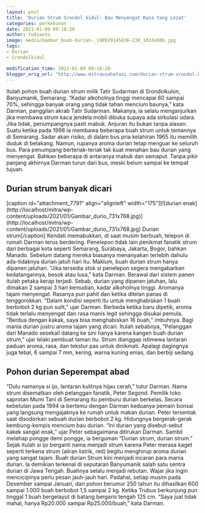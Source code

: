 ```yaml
---
layout: post
title: 'Durian Strum Srondol kidul: Bau Menyengat Rasa Yang Lezat'
categories: perkebunan
date: 2021-01-09 09:18:20
author: Yudianto
image: media/Gambar_buah-durian-_190829145636-238_1024x686.jpg
tags:
- Durian
- Srondolkidul

modification_time: 2021-01-09 09:18:20
blogger_orig_url: "http://www.mitrausahatani.com/durian-strum-srondol-kidul-bau.html"
---
```


Itulah pohon buah durian strum milik Tatir Sudarman di Srondolkulon,
Banyumanik, Semarang. “Kadar alkoholnya tinggi mencapai 60 sampai 70%,
sehingga banyak orang yang tidak tahan mencium baunya,” kata Darman, panggilan
akrab Tatir Sudarman. Makanya, ia selalu menganjurkan jika membawa strum kaca
jendela mobil dibuka supaya ada sirkulasi udara. Jika tidak, penumpangnya
pasti mabuk. Anjuran itu bukan tanpa alasan. Suatu ketika pada 1998 ia membawa
beberapa buah strum untuk temannya di Semarang. Sadar akan risiko, di dalam
bus pria kelahiran 1965 itu memilih duduk di belakang. Namun, rupanya aroma
durian tetap menguar ke seluruh bus. Para penumpang berteriak-teriak tak kuat
menahan bau durian yang menyengat. Bahkan beberapa di antaranya mabuk dan
semaput. Tanpa pikir panjang akhirnya Darman turun dari bus, meski belum
sampai ke tempat tujuan.

## Durian strum banyak dicari

[caption id="attachment_7791" align="alignleft" width="175"][![durian
enak](http://localhost/mitra/wp-
content/uploads/2021/01/Gambar_durio_731x768.jpg)](http://localhost/mitra/wp-
content/uploads/2021/01/Gambar_durio_731x768.jpg) Durian strum[/caption]
Kendati memabukkan, di saat musim berbuah, telepon di rumah Darman terus
berdering. Penelepon tidak lain penikmat fanatik strum dari berbagai kota
seperti Semarang, Surabaya, Jakarta, Bogor, bahkan Manado. Sebelum datang
mereka biasanya menanyakan terlebih dahulu ada-tidaknya durian jatuh hari itu.
Maklum, buah durian strum hanya dipanen jatuhan. “Jika tersedia stok si
penelepon segera mengabarkan kedatangannya, besok atau lusa,” kata Darman.
Berawal dari sistem panen itulah petaka kerap terjadi. Sebab, durian yang
dipanen jatuhan, lalu dimakan 2 sampai 3 hari kemudian, kadar alkoholnya
tinggi. Aromanya tajam menyengat. Rasanya pun pahit dan ketika ditelan panas
di tenggorokkan. “Dalam kondisi seperti itu untuk menghabiskan 1 buah berbobot
2 kg pun sulit,” ujar Darman. Berbeda ketika baru dipetik, aroma tidak terlalu
menyengat dan rasa manis legit sehingga disukai pemula. “Berdua dengan kakak,
saya bisa menghabiskan 16 buah,” imbuhnya. Bagi mania durian justru aroma
tajam yang dicari. Itulah sebabnya, “Pelanggan dari Manado sesekali datang ke
sini hanya karena kangen buah durian strum,” ujar lelaki pembuat taman itu.
Strum dianggap istimewa lantaran paduan aroma, rasa, dan tekstur pas untuk
dinikmati. Apalagi dagingnya juga tebal, 6 sampai 7 mm, kering, warna kuning
emas, dan berbiji sedang.

## Pohon durian Seperempat abad

“Dulu namanya si ijo, lantaran kulitnya hijau cerah,” tutur Darman. Nama strum
disematkan oleh pelanggan fanatik, Peter Segond. Pemilik toko saprotan Mumi
Tani di Semarang itu pemburu durian berkelas. Secara kebetulan pada 1994 ia
bertemu dengan Darman keduanya pemain bonsai yang langsung mengajaknya ke
rumah untuk makan durian. Peter tersentak saat disodorkan sebuah durian
berbobot 2 kg. Hidungnya bergerak-gerak kembung-kempis mencium bau durian.
“Ini durian yang disebut-sebut kakek sangat enak,” ujar Peter sebagaimana
ditirukan Darman. Sambil melahap pongge demi pongge, ia berguman “Durian
strum, durian strum.” Sejak itulah si ijo berganti nama menjadi strum karena
Peter merasa kaget seperti terkena strum (aliran listrik, red) begitu
menghirup aroma durian yang sangat tajam. Buah durian Strum kini menjadi
incaran para mania durian. Ia demikian terkenal di seputaran Banyumanik salah
satu sentra durian di Jawa Tengah. Buahnya selalu menjadi rebutan. Wajar jika
ingin mencicipinya perlu pesan jauh-jauh hari. Padahal, setiap musim pada
Desember sampai Januari, dari pohon berumur 250 tahun itu dihasilkan 600
sampai 1.000 buah berbobot 1,5 sampai 2 kg. Ketika Trubus berkunjung pun
tinggal 1 buah bergelayut di batang bergaris tengah 125 cm. “Saya jual tidak
mahal, hanya Rp20.000 sampai Rp25.000/buah,” kata Darman.


